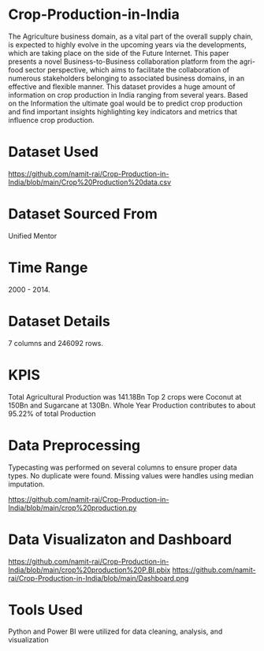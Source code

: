 # Crop-Production-in-India

The Agriculture business domain, as a vital part of the overall supply chain, is
expected to highly evolve in the upcoming years via the developments, which are
taking place on the side of the Future Internet. This paper presents a novel
Business-to-Business collaboration platform from the agri-food sector perspective,
which aims to facilitate the collaboration of numerous stakeholders belonging to
associated business domains, in an effective and flexible manner.
This dataset provides a huge amount of information on crop production in India
ranging from several years. Based on the Information the ultimate goal would be to
predict crop production and find important insights highlighting key indicators and
metrics that influence crop production.


# Dataset Used
https://github.com/namit-rai/Crop-Production-in-India/blob/main/Crop%20Production%20data.csv


# Dataset Sourced From
Unified Mentor 

# Time Range
2000 - 2014.

# Dataset Details
7 columns and 246092 rows.

# KPIS
Total Agricultural Production was 141.18Bn 
Top 2 crops were Coconut at 150Bn and Sugarcane at 130Bn.
Whole Year Production contributes to about 95.22% of total Production


# Data Preprocessing
Typecasting was performed on several columns to ensure proper data types. 
No duplicate were found. Missing values were handles using median imputation.

https://github.com/namit-rai/Crop-Production-in-India/blob/main/crop%20production.py


# Data Visualizaton and Dashboard
https://github.com/namit-rai/Crop-Production-in-India/blob/main/crop%20production%20P.BI.pbix
https://github.com/namit-rai/Crop-Production-in-India/blob/main/Dashboard.png

# Tools Used
Python and Power BI were utilized for data cleaning, analysis, and visualization
